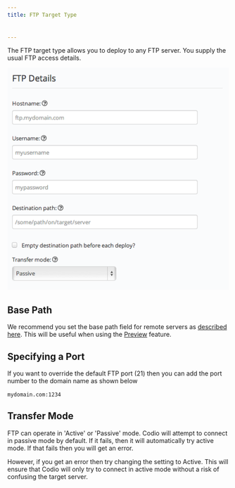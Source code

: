 ```yaml
---
title: FTP Target Type


---
```


The FTP target type allows you to deploy to any FTP server. You supply the usual FTP access details.

<img alt="authtoken" src="/img/deploy-ftp.png" class="simple"/>

## Base Path
We recommend you set the base path field for remote servers as [described here](/ide/tools/deployment/basepath). This will be useful when using the [Preview](/ide/features/inline-preview) feature.

## Specifying a Port
If you want to override the default FTP port (21) then you can add the port number to the domain name as shown below

```
mydomain.com:1234
```

## Transfer Mode
FTP can operate in 'Active' or 'Passive' mode. Codio will attempt to connect in passive mode by default. If it fails, then it will automatically try active mode. If that fails then you will get an error.

However, if you get an error then try changing the setting to Active. This will ensure that Codio will only try to connect in active mode without a risk of confusing the target server.
